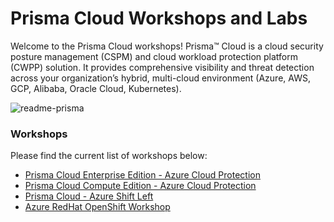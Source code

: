 # Prisma Cloud Workshops and Labs

Welcome to the Prisma Cloud workshops! Prisma™ Cloud is a cloud security posture management (CSPM) and cloud workload protection platform (CWPP) solution. It provides comprehensive visibility and threat detection across your organization’s hybrid, multi-cloud environment (Azure, AWS, GCP, Alibaba, Oracle Cloud, Kubernetes). 

![readme-prisma](./workshops/azure-cspm/images/readme-prisma.png) 

### Workshops
Please find the current list of workshops below:

* [Prisma Cloud Enterprise Edition - Azure Cloud Protection ](https://github.com/davidokeyode/prismacloud-workshops-labs/tree/main/workshops/azure-cloud-protection-pcee)
* [Prisma Cloud Compute Edition - Azure Cloud Protection ](https://github.com/davidokeyode/prismacloud-workshops-labs/tree/main/workshops/azure-cloud-protection-pcce)
* [Prisma Cloud - Azure Shift Left](https://github.com/davidokeyode/prismacloud-workshops-labs/tree/main/workshops/azure-shiftleft)
* [Azure RedHat OpenShift Workshop](https://github.com/davidokeyode/prismacloud-workshops-labs/tree/main/workshops/azure-redhat-openshift)
